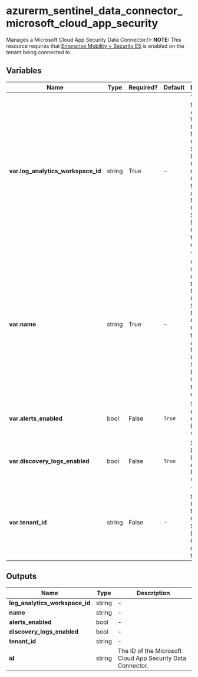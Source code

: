 # azurerm_sentinel_data_connector_microsoft_cloud_app_security

Manages a Microsoft Cloud App Security Data Connector.!> **NOTE:** This resource requires that [Enterprise Mobility + Security E5](https://www.microsoft.com/en-us/microsoft-365/enterprise-mobility-security) is enabled on the tenant being connected to.

## Variables

| Name | Type | Required? |  Default  |  Description |
| ---- | ---- | --------- |  ----------- | ----------- |
| **var.log_analytics_workspace_id** | string | True | -  |  The ID of the Log Analytics Workspace that this Microsoft Cloud App Security Data Connector resides in. Changing this forces a new Microsoft Cloud App Security Data Connector to be created. | 
| **var.name** | string | True | -  |  The name which should be used for this Microsoft Cloud App Security Data Connector. Changing this forces a new Microsoft Cloud App Security Data Connector to be created. | 
| **var.alerts_enabled** | bool | False | `True`  |  Should the alerts be enabled? Defaults to `true`. | 
| **var.discovery_logs_enabled** | bool | False | `True`  |  Should the Discovery Logs be enabled? Defaults to `true`. | 
| **var.tenant_id** | string | False | -  |  The ID of the Tenant that this Microsoft Cloud App Security Data Connector connects to. | 



## Outputs

| Name | Type | Description |
| ---- | ---- | --------- | 
| **log_analytics_workspace_id** | string  | - | 
| **name** | string  | - | 
| **alerts_enabled** | bool  | - | 
| **discovery_logs_enabled** | bool  | - | 
| **tenant_id** | string  | - | 
| **id** | string  | The ID of the Microsoft Cloud App Security Data Connector. | 